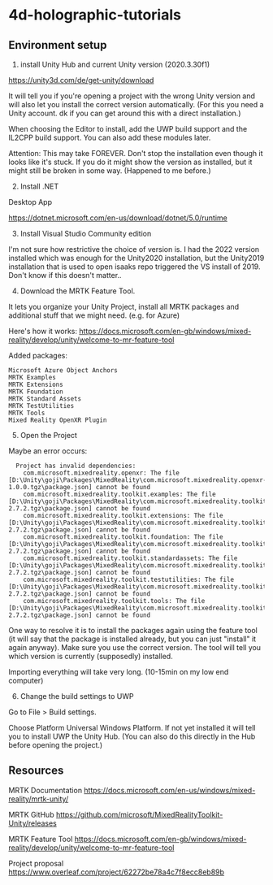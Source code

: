 # 4d-holographic-tutorials

## Environment setup

1. install Unity Hub and current Unity version (2020.3.30f1)

https://unity3d.com/de/get-unity/download

It will tell you if you're opening a project with the wrong Unity version and will also let you install the correct version automatically. 
(For this you need a Unity account. dk if you can get around this with a direct installation.)

When choosing the Editor to install, add the UWP build support and the IL2CPP build support. You can also add these modules later.

Attention: This may take FOREVER. Don't stop the installation even though it looks like it's stuck. If you do it might show the version as installed, but it might still be broken in some way. (Happened to me before.)

2. Install .NET

Desktop App

https://dotnet.microsoft.com/en-us/download/dotnet/5.0/runtime

3. Install Visual Studio Community edition 

I'm not sure how restrictive the choice of version is. I had the 2022 version installed which was enough for the Unity2020 installation, but the Unity2019 installation that is used to open isaaks repo triggered the VS install of 2019. Don't know if this doesn't matter..

4. Download the MRTK Feature Tool. 

It lets you organize your Unity Project, install all MRTK packages and additional stuff that we might need. (e.g. for Azure)

Here's how it works: https://docs.microsoft.com/en-gb/windows/mixed-reality/develop/unity/welcome-to-mr-feature-tool

Added packages: 

```
Microsoft Azure Object Anchors
MRTK Examples
MRTK Extensions
MRTK Foundation
MRTK Standard Assets
MRTK TestUtilities
MRTK Tools
Mixed Reality OpenXR Plugin
```

5. Open the Project

Maybe an error occurs: 

```An error occurred while resolving packages:
  Project has invalid dependencies:
    com.microsoft.mixedreality.openxr: The file [D:\Unity\goji\Packages\MixedReality\com.microsoft.mixedreality.openxr-1.0.0.tgz\package.json] cannot be found
    com.microsoft.mixedreality.toolkit.examples: The file [D:\Unity\goji\Packages\MixedReality\com.microsoft.mixedreality.toolkit.examples-2.7.2.tgz\package.json] cannot be found
    com.microsoft.mixedreality.toolkit.extensions: The file [D:\Unity\goji\Packages\MixedReality\com.microsoft.mixedreality.toolkit.extensions-2.7.2.tgz\package.json] cannot be found
    com.microsoft.mixedreality.toolkit.foundation: The file [D:\Unity\goji\Packages\MixedReality\com.microsoft.mixedreality.toolkit.foundation-2.7.2.tgz\package.json] cannot be found
    com.microsoft.mixedreality.toolkit.standardassets: The file [D:\Unity\goji\Packages\MixedReality\com.microsoft.mixedreality.toolkit.standardassets-2.7.2.tgz\package.json] cannot be found
    com.microsoft.mixedreality.toolkit.testutilities: The file [D:\Unity\goji\Packages\MixedReality\com.microsoft.mixedreality.toolkit.testutilities-2.7.2.tgz\package.json] cannot be found
    com.microsoft.mixedreality.toolkit.tools: The file [D:\Unity\goji\Packages\MixedReality\com.microsoft.mixedreality.toolkit.tools-2.7.2.tgz\package.json] cannot be found
```

One way to resolve it is to install the packages again using the feature tool (it will say that the package is installed already, but you can just "install" it again anyway). Make sure you use the correct version. The tool will tell you which version is currently (supposedly) installed.

Importing everything will take very long. (10-15min on my low end computer)

6. Change the build settings to UWP

Go to File > Build settings.

Choose Platform Universal Windows Platform. If not yet installed it will tell you to install UWP the Unity Hub. (You can also do this directly in the Hub before opening the project.)



## Resources

MRTK Documentation https://docs.microsoft.com/en-us/windows/mixed-reality/mrtk-unity/

MRTK GitHub https://github.com/microsoft/MixedRealityToolkit-Unity/releases

MRTK Feature Tool https://docs.microsoft.com/en-gb/windows/mixed-reality/develop/unity/welcome-to-mr-feature-tool

Project proposal https://www.overleaf.com/project/62272be78a4c7f8ecc8eb89b
